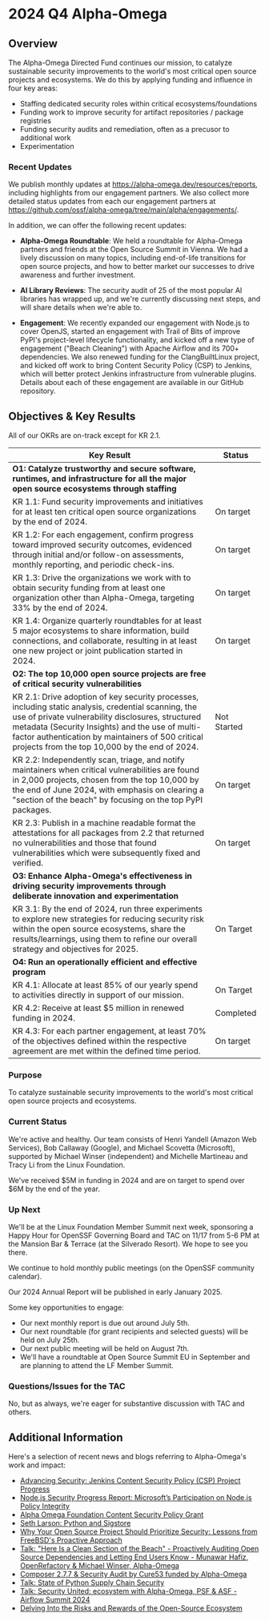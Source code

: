 # 2024 Q4 Alpha-Omega

## Overview

The Alpha-Omega Directed Fund continues our mission, to catalyze sustainable security improvements to the world's most critical
open source projects and ecosystems. We do this by applying funding and influence in four key areas:

* Staffing dedicated security roles within critical ecosystems/foundations
* Funding work to improve security for artifact repositories / package registries
* Funding security audits and remediation, often as a precusor to additional work
* Experimentation

### Recent Updates

We publish monthly updates at <https://alpha-omega.dev/resources/reports>, including highlights from our
engagement partners. We also collect more detailed status updates from each our engagement partners at
<https://github.com/ossf/alpha-omega/tree/main/alpha/engagements/>.

In addition, we can offer the following recent updates:

* **Alpha-Omega Roundtable**: We held a roundtable for Alpha-Omega partners and friends at the Open Source Summit
  in Vienna. We had a lively discussion on many topics, including end-of-life transitions for open source projects,
  and how to better market our successes to drive awareness and further investment.
  
* **AI Library Reviews**: The security audit of 25 of the most popular AI libraries has wrapped up, and we're currently
  discussing next steps, and will share details when we're able to.

* **Engagement**: We recently expanded our engagement with Node.js to cover OpenJS, started an engagement with
  Trail of Bits of improve PyPI's project-level lifecycle functionality, and kicked off a new type of engagement ("Beach Cleaning")
  with Apache Airflow and its 700+ dependencies. We also renewed funding for the ClangBuiltLinux project, and kicked
  off work to bring Content Security Policy (CSP) to Jenkins, which will better protect Jenkins infrastructure from vulnerable plugins.
  Details about each of these engagement are available in our GitHub repository.

## Objectives & Key Results

All of our OKRs are on-track except for KR 2.1.

|Key Result|Status|
|-|-|
|**O1: Catalyze trustworthy and secure software, runtimes, and infrastructure for all the major open source ecosystems through staffing**||
|KR 1.1: Fund security improvements and initiatives for at least ten critical open source organizations by the end of 2024. |On target|
|KR 1.2: For each engagement, confirm progress toward improved security outcomes, evidenced through initial and/or follow-on assessments, monthly reporting, and periodic check-ins.|On target|
|KR 1.3: Drive the organizations we work with to obtain security funding from at least one organization other than Alpha-Omega, targeting 33% by the end of 2024.|On target|
|KR 1.4: Organize quarterly roundtables for at least 5 major ecosystems  to share information, build connections, and collaborate, resulting in at least one new project or joint publication started in 2024.|On target|
|**O2: The top 10,000 open source projects are free of critical security vulnerabilities**||
|KR 2.1: Drive adoption of key security processes, including static analysis, credential scanning, the use of private vulnerability disclosures, structured metadata (Security Insights) and the use of multi-factor authentication by maintainers of 500 critical projects from the top 10,000 by the end of 2024.|Not Started|
|KR 2.2: Independently scan, triage, and notify maintainers when critical vulnerabilities are found in 2,000 projects, chosen from the top 10,000 by the end of June 2024, with emphasis on clearing a "section of the beach" by focusing on the top PyPI packages.|On target|
|KR 2.3: Publish in a machine readable format the attestations for all packages from 2.2 that returned no vulnerabilities and those that found vulnerabilities which were subsequently fixed and verified.|On target|
|**O3: Enhance Alpha-Omega's effectiveness in driving security improvements through deliberate innovation and experimentation**||
|KR 3.1: By the end of 2024, run three experiments to explore new strategies for reducing security risk within the open source ecosystems, share the results/learnings, using them to refine our overall strategy and objectives for 2025.|On Target|
|**O4: Run an operationally efficient and effective program**||
|KR 4.1: Allocate at least 85% of our yearly spend to activities directly in support of our mission.|On Target|
|KR 4.2: Receive at least $5 million in renewed funding in 2024.|Completed|
|KR 4.3: For each partner engagement, at least 70% of the objectives defined within the respective agreement are met within the defined time period.|On target|

### Purpose

To catalyze sustainable security improvements to the world's most critical open source projects and ecosystems.

### Current Status

We're active and healthy. Our team consists of Henri Yandell (Amazon Web Services), Bob Callaway (Google), and Michael Scovetta (Microsoft), 
supported by Michael Winser (independent) and Michelle Martineau and Tracy Li from the Linux Foundation.

We've received $5M in funding in 2024 and are on target to spend over $6M by the end of the year. 


### Up Next

We'll be at the Linux Foundation Member Summit next week, sponsoring a Happy Hour for OpenSSF Governing Board and TAC
on 11/17 from 5-6 PM at the Mansion Bar & Terrace (at the Silverado Resort). We hope to see you there.

We continue to hold monthly public meetings (on the OpenSSF community calendar).

Our 2024 Annual Report will be published in early January 2025.

Some key opportunities to engage:

* Our next monthly report is due out around July 5th.
* Our next roundtable (for grant recipients and selected guests) will be held on July 25th.
* Our next public meeting will be held on August 7th.
* We'll have a roundtable at Open Source Summit EU in September and are planning to attend the LF Member Summit.

### Questions/Issues for the TAC

No, but as always, we're eager for substantive discussion with TAC and others.

## Additional Information

Here's a selection of recent news and blogs referring to Alpha-Omega's work and impact:

* [Advancing Security: Jenkins Content Security Policy (CSP) Project Progress](https://www.jenkins.io/blog/2024/11/01/jenkins-csp-project-update/)
* [Node.js Security Progress Report: Microsoft’s Participation on Node.js Policy Integrity](https://openjsf.org/blog/latest-updates)
* [Alpha Omega Foundation Content Security Policy Grant](https://www.jenkins.io/blog/2024/10/04/content-security-policy-grant/)
* [Seth Larson: Python and Sigstore](https://sethmlarson.dev/python-and-sigstore?utm_campaign=rss)
* [Why Your Open Source Project Should Prioritize Security: Lessons from FreeBSD's Proactive Approach](https://freebsdfoundation.org/blog/why-your-open-source-project-should-prioritize-security-lessons-from-freebsds-proactive-approach/)
* [Talk: "Here Is a Clean Section of the Beach" - Proactively Auditing Open Source Dependencies and Letting End Users Know - Munawar Hafiz, OpenRefactory & Michael Winser, Alpha-Omega](https://www.youtube.com/watch?v=pzJ6uQeR5a4&ab_channel=TheLinuxFoundation)
* [Composer 2.7.7 & Security Audit by Cure53 funded by Alpha-Omega](https://blog.packagist.com/composer-2-7-7/)
* [Talk: State of Python Supply Chain Security](https://www.youtube.com/watch?v=1NWbFcL4-P0&ab_channel=PyConUS)
* [Talk: Security United: ecosystem with Alpha-Omega, PSF & ASF - Airflow Summit 2024](https://www.youtube.com/watch?v=f6gfoVJXWEE&ab_channel=ApacheAirflow)
* [Delving Into the Risks and Rewards of the Open-Source Ecosystem](https://www.informationweek.com/software-services/delving-the-risks-and-rewards-of-the-open-source-ecosystem)
